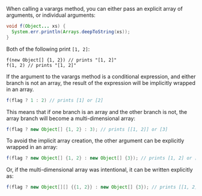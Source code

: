 When calling a varargs method, you can either pass an explicit array of
arguments, or individual arguments:

```java
void f(Object... xs) {
  System.err.println(Arrays.deepToString(xs));
}
```

Both of the following print `[1, 2]`:

```
f(new Object[] {1, 2}) // prints "[1, 2]"
f(1, 2) // prints "[1, 2]"
```

If the argument to the varargs method is a conditional expression, and either
branch is not an array, the result of the expression will be implicitly wrapped
in an array.

```java
f(flag ? 1 : 2) // prints [1] or [2]
```

This means that if one branch is an array and the other branch is not, the array
branch will become a multi-dimensional array:

```java
f(flag ? new Object[] {1, 2} : 3); // prints [[1, 2]] or [3]
```

To avoid the implicit array creation, the other argument can be explicitly
wrapped in an array:

```java
f(flag ? new Object[] {1, 2} : new Object[] {3}); // prints [1, 2] or [3]
```

Or, if the multi-dimensional array was intentional, it can be written explicitly
as:

```java
f(flag ? new Object[][] {{1, 2}} : new Object[] {3}); // prints [[1, 2]] or [3]
```
